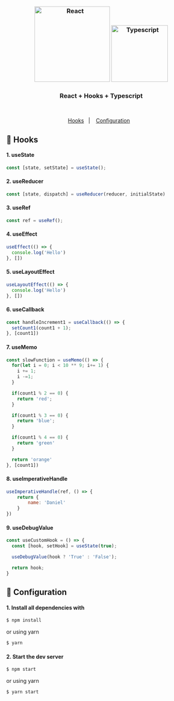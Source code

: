 <h3 align="center">
  <img src="https://user-images.githubusercontent.com/58083563/89603314-3f9cc780-d83f-11ea-974a-82f2ed7ab879.png" alt="React" width="200" />
  <img src="https://user-images.githubusercontent.com/58083563/89603440-87bbea00-d83f-11ea-88f1-40ded3561784.png" alt="Typescript" width="150" />
</h3>
<h3 align="center">React + Hooks + Typescript</h3>
<br>
<p align="center">
  <a href="#rocket-Hooks">Hooks</a>&nbsp;&nbsp;&nbsp;|&nbsp;&nbsp;&nbsp;
  <a href="#wrench-Configuration">Configuration</a>&nbsp;&nbsp;&nbsp;
</p>

## :rocket: Hooks

#### 1. useState

```js
const [state, setState] = useState();
```

#### 2. useReducer

```js
const [state, dispatch] = useReducer(reducer, initialState)
```

#### 3. useRef

```js
const ref = useRef();
```

#### 4. useEffect

```js
useEffect(() => {
  console.log('Hello')
}, [])
```

#### 5. useLayoutEffect

```js
useLayoutEffect(() => {
  console.log('Hello')
}, [])
```

#### 6. useCallback

```js
const handleIncrement1 = useCallback(() => {
  setCount1(count1 + 1);
}, [count1])
```

#### 7. useMemo

```js
const slowFunction = useMemo(() => {
  for(let i = 0; i < 10 ** 9; i+= 1) {
    i += 1;
    i -=1;
  }

  if(count1 % 2 == 0) {
    return 'red';
  }

  if(count1 % 3 == 0) {
    return 'blue';
  }

  if(count1 % 4 == 0) {
    return 'green'
  }

  return 'orange'
}, [count1])
```

#### 8. useImperativeHandle

```js
useImperativeHandle(ref, () => {
    return {
        name: 'Daniel'
    }
})
```

#### 9. useDebugValue

```js
const useCustomHook = () => {
  const [hook, setHook] = useState(true);

  useDebugValue(hook ? 'True' : 'False');

  return hook;
}
```

## :wrench: Configuration

#### 1. Install all dependencies with

```sh
$ npm install 
```

or using yarn

```sh
$ yarn
```

#### 2. Start the dev server

```sh
$ npm start
```

or using yarn

```sh
$ yarn start
```
